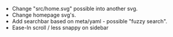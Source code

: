 - Change "src/home.svg" possible into another svg.
- Change homepage svg's.
- Add searchbar based on meta/yaml - possible "fuzzy search".
- Ease-In scroll / less snappy on sidebar

